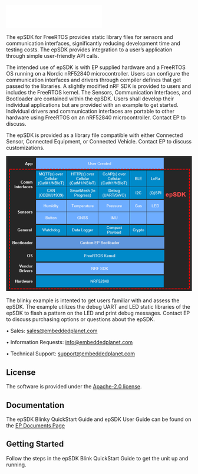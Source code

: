 [![epSDK Blinky Example][ep-logo]][ep-link]

[ep-logo]: logo.png
[epSDK-current-state]: epSDK-current-state.PNG
[ep-link]: https://www.embeddedplanet.com/
[ep-doc-link]: https://www.embeddedplanet.com/product-documentation

The epSDK for FreeRTOS provides static library files for sensors and communication interfaces, significantly reducing development time and testing costs. The epSDK provides integration to a user’s application through simple user-friendly API calls.

The intended use of epSDK is with EP supplied hardware and a FreeRTOS OS running on a Nordic nRF52840 microcontroller. Users can configure the communication interfaces and drivers through compiler defines that get passed to the libraries. A slightly modified nRF SDK is provided to users and includes the FreeRTOS kernel. The Sensors, Communication Interfaces, and Bootloader are contained within the epSDK. Users shall develop their individual applications but are provided with an example to get started. Individual drivers and communication interfaces are portable to other hardware using FreeRTOS on an nRF52840 microcontroller. Contact EP to discuss.

The epSDK is provided as a library file compatible with either Connected Sensor, Connected Equipment, or Connected Vehicle. Contact EP to discuss customizations.

![epSDK-current-state]

The blinky example is intented to get users familiar with and assess the epSDK. The example utilizes the debug UART and LED static libraries of the epSDK to flash a pattern on the LED and print debug messages. Contact EP to discuss purchasing options or questions about the epSDK.

•	Sales: sales@embeddedplanet.com

•	Information Requests: info@embeddedplanet.com

•	Technical Support: support@embeddedplanet.com

## License

The software is provided under the [Apache-2.0 license](LICENSE-apache-2.0.txt).

## Documentation
The epSDK Blinky QuickStart Guide and epSDK User Guide can be found on the [EP Documents Page][ep-doc-link]

## Getting Started
Follow the steps in the epSDK Blink QuickStart Guide to get the unit up and running.
